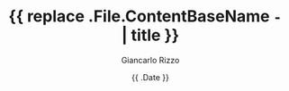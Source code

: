 ---
title: '{{ replace .File.ContentBaseName `-` ` ` | title }}'
date: '{{ .Date }}'
author: 'Giancarlo Rizzo'
draft: true
categories: []
color: '#a09f93'
---